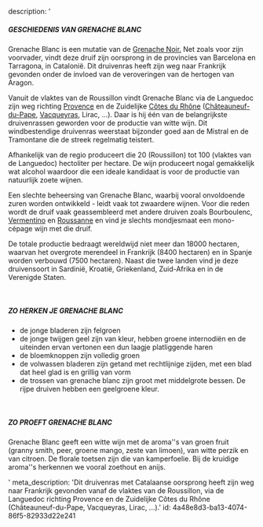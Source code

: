 description: '<h5><strong>GESCHIEDENIS VAN GRENACHE BLANC</strong><br></h5><p>Grenache Blanc is een mutatie van de&nbsp;<a href="/nl/grape/grenache-noir">Grenache Noir.</a>&nbsp;Net zoals voor zijn voorvader, vindt deze druif zijn oorsprong in de provincies van Barcelona en Tarragona, in Catalonië. Dit druivenras heeft zijn weg naar Frankrijk gevonden onder de invloed van de veroveringen van de hertogen van Aragon. </p><p>Vanuit de vlaktes van de Roussillon vindt Grenache Blanc via de Languedoc zijn weg richting <a href="/nl/region/coteaux-daix-en-provence">Provence</a> en de Zuidelijke <a href="/nl/region/cotes-du-rhone">Côtes du Rhône</a> (<a href="/nl/region/chateauneuf-du-pape">Châteauneuf-du-Pape</a>, <a href="/nl/region/vacqueyras">Vacqueyras</a>, Lirac, ...). Daar is hij één van de belangrijkste druivenrassen geworden voor de productie van witte wijn. Dit windbestendige druivenras weerstaat bijzonder goed aan de Mistral en de Tramontane die de streek regelmatig teistert.</p><p>Afhankelijk van de regio produceert die 20 (Roussillon) tot 100 (vlaktes van de Languedoc) hectoliter per hectare. De wijn produceert nogal gemakkelijk wat alcohol waardoor die een ideale kandidaat is voor de productie van natuurlijk zoete wijnen. </p><p>Een slechte beheersing van Grenache Blanc, waarbij vooral onvoldoende zuren worden ontwikkeld - leidt vaak tot zwaardere wijnen. Voor die reden wordt de druif vaak geassembleerd met andere druiven zoals Bourboulenc, <a href="/nl/grape/vermentino">Vermentino</a> en&nbsp;<a href="/nl/grape/roussanne">Roussanne</a> en vind je slechts mondjesmaat een mono-cépage wijn met die druif.</p><p>De totale productie bedraagt wereldwijd niet meer dan 18000 hectaren, waarvan het overgrote merendeel in Frankrijk (8400 hectaren) en in Spanje worden verbouwd (7500 hectaren). Naast die twee landen vind je deze druivensoort in Sardinië, Kroatië, Griekenland, Zuid-Afrika en in de Verenigde Staten.</p><p><br></p><h5><strong>ZO HERKEN JE GRENACHE BLANC</strong></h5><ul><li>de jonge bladeren zijn felgroen</li><li>de jonge twijgen geel zijn van kleur, hebben groene internodiën en de uiteinden ervan vertonen een dun laagje platliggende haren</li><li>de bloemknoppen zijn volledig groen</li><li>de volwassen bladeren zijn getand met rechtlijnige zijden, met een blad dat heel glad is en grillig van vorm</li><li>de trossen van grenache blanc zijn groot met middelgrote bessen. De rijpe druiven hebben een geelgroene kleur.</li></ul><p><br></p><h5><strong>ZO PROEFT GRENACHE BLANC</strong></h5><p>Grenache Blanc geeft een witte wijn met de aroma''s van groen fruit (granny smith, peer, groene mango, zeste van limoen), van witte perzik en van citroen. De florale toetsen zijn die van kamperfoelie. Bij de kruidige aroma''s herkennen we vooral zoethout en anijs.</p>'
meta_description: 'Dit druivenras met Catalaanse oorsprong heeft zijn weg naar Frankrijk gevonden vanaf de vlaktes van de Roussillon, via de Languedoc richting Provence en de Zuidelijke Côtes du Rhône (Châteauneuf-du-Pape, Vacqueyras, Lirac, ...).'
id: 4a48e8d3-ba13-4074-86f5-82933d22e241
